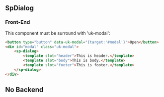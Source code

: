 ## SpDialog

### Front-End

This component must be surround with 'uk-modal':

```html
<button type="button" data-uk-modal="{target:'#modal'}">Open</button>
<div id="modal" class="uk-modal">
    <sp-dialog>
        <template slot="header">This is header.</template>
        <template slot="body">This is body.</template>
        <template slot="footer">This is footer.</template>
    </sp-dialog>
</div>
```

## No Backend

